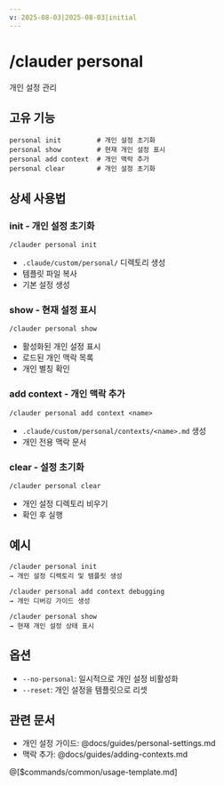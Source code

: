 ```yaml
---
v: 2025-08-03|2025-08-03|initial
---
```


# /clauder personal

개인 설정 관리

## 고유 기능
```
personal init         # 개인 설정 초기화
personal show         # 현재 개인 설정 표시
personal add context  # 개인 맥락 추가
personal clear        # 개인 설정 초기화
```

## 상세 사용법

### init - 개인 설정 초기화
```
/clauder personal init
```
- `.claude/custom/personal/` 디렉토리 생성
- 템플릿 파일 복사
- 기본 설정 생성

### show - 현재 설정 표시
```
/clauder personal show
```
- 활성화된 개인 설정 표시
- 로드된 개인 맥락 목록
- 개인 별칭 확인

### add context - 개인 맥락 추가
```
/clauder personal add context <name>
```
- `.claude/custom/personal/contexts/<name>.md` 생성
- 개인 전용 맥락 문서

### clear - 설정 초기화
```
/clauder personal clear
```
- 개인 설정 디렉토리 비우기
- 확인 후 실행

## 예시
```
/clauder personal init
→ 개인 설정 디렉토리 및 템플릿 생성

/clauder personal add context debugging
→ 개인 디버깅 가이드 생성

/clauder personal show
→ 현재 개인 설정 상태 표시
```

## 옵션
- `--no-personal`: 일시적으로 개인 설정 비활성화
- `--reset`: 개인 설정을 템플릿으로 리셋

## 관련 문서
- 개인 설정 가이드: @docs/guides/personal-settings.md
- 맥락 추가: @docs/guides/adding-contexts.md

@[$commands/common/usage-template.md]